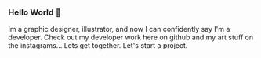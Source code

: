 ### Hello World 👋

Im a graphic designer, illustrator, and now I can confidently say I'm a developer. 
Check out my developer work here on github and my art stuff on the instagrams...
Lets get together. Let's start a project. 

<!--
**Eddie98Lopez/Eddie98Lopez** is a ✨ _special_ ✨ repository because its `README.md` (this file) appears on your GitHub profile.

Here are some ideas to get you started:

- 🔭 I’m currently working on ...
- 🌱 I’m currently learning ...
- 👯 I’m looking to collaborate on ...
- 🤔 I’m looking for help with ...
- 💬 Ask me about ...
- 📫 How to reach me: ...
- 😄 Pronouns: ...
- ⚡ Fun fact: ...
-->
